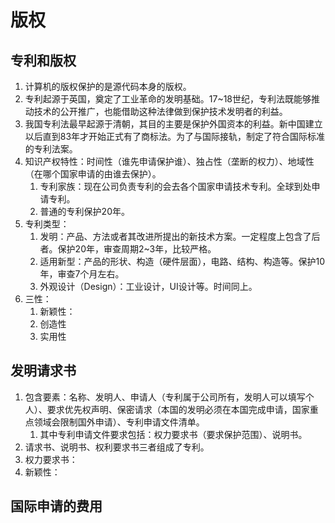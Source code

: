 # 版权

## 专利和版权

1. 计算机的版权保护的是源代码本身的版权。
2. 专利起源于英国，奠定了工业革命的发明基础。17~18世纪，专利法既能够推动技术的公开推广，也能借助这种法律做到保护技术发明者的利益。
3. 我国专利法最早起源于清朝，其目的主要是保护外国资本的利益。新中国建立以后直到83年才开始正式有了商标法。为了与国际接轨，制定了符合国际标准的专利法案。
4. 知识产权特性：时间性（谁先申请保护谁）、独占性（垄断的权力）、地域性（在哪个国家申请的由谁去保护）。
   1. 专利家族：现在公司负责专利的会去各个国家申请技术专利。全球到处申请专利。
   2. 普通的专利保护20年。
5. 专利类型：
   1. 发明：产品、方法或者其改进所提出的新技术方案。一定程度上包含了后者。保护20年，审查周期2~3年，比较严格。
   2. 适用新型：产品的形状、构造（硬件层面），电路、结构、构造等。保护10年，审查7个月左右。
   3. 外观设计（Design）：工业设计，UI设计等。时间同上。
6. 三性：
   1. 新颖性：
   2. 创造性
   3. 实用性

## 发明请求书

1. 包含要素：名称、发明人、申请人（专利属于公司所有，发明人可以填写个人）、要求优先权声明、保密请求（本国的发明必须在本国完成申请，国家重点领域会限制国外申请）、专利申请文件清单。
   1. 其中专利申请文件要求包括：权力要求书（要求保护范围）、说明书。
2. 请求书、说明书、权利要求书三者组成了专利。
3. 权力要求书：
4. 新颖性：



## 国际申请的费用

